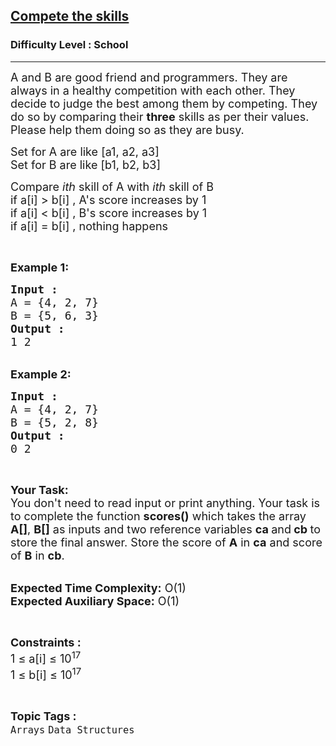<h2><a href="https://www.geeksforgeeks.org/problems/compete-the-skills5807/1?page=1&category=Arrays&difficulty=School&status=unsolved&sortBy=submissions">Compete the skills</a></h2><h3>Difficulty Level : School</h3><hr><div class="problems_problem_content__Xm_eO"><p><span style="font-size:18px">A and B are good friend and programmers. They are always in a healthy competition with each other. They decide to judge the best among them by competing. They do so by comparing their <strong>three</strong> skills as per their values. Please help them doing so as they are busy.</span></p>

<p><span style="font-size:18px">Set for A are like [a1, a2, a3]<br>
Set for B are like [b1, b2, b3]</span></p>

<p><span style="font-size:18px">Compare<em> ith</em>&nbsp;skill&nbsp;of A with <em>ith</em> skill of B<br>
if a[i] &gt; b[i] , A's score increases by 1<br>
if a[i] &lt; b[i] , B's score increases by 1<br>
if a[i] = b[i] , nothing happens</span></p>

<p>&nbsp;</p>

<p><span style="font-size:18px"><strong>Example 1:</strong></span></p>

<pre><span style="font-size:18px"><strong>Input : </strong>
A = {4, 2, 7}
B = {5, 6, 3}
<strong>Output : </strong>
1 2</span></pre>

<p><br>
<span style="font-size:18px"><strong>Example 2:</strong></span></p>

<pre><span style="font-size:18px"><strong>Input : </strong>
A = {4, 2, 7}
B = {5, 2, 8}
<strong>Output : </strong>
0 2</span></pre>

<p>&nbsp;</p>

<p><span style="font-size:18px"><strong>Your Task:&nbsp;&nbsp;</strong><br>
You don't need to read input or print anything. Your task is to complete the function <strong>scores()</strong>&nbsp;which takes the array <strong>A[]</strong>, <strong>B[]</strong> as inputs and two reference variables <strong>ca </strong>and<strong> cb </strong>to store the final answer. Store the score of <strong>A</strong> in <strong>ca</strong> and score of <strong>B</strong> in <strong>cb</strong>.</span></p>

<p><br>
<span style="font-size:18px"><strong>Expected Time Complexity:</strong> O(1)<br>
<strong>Expected Auxiliary Space:</strong> O(1)</span></p>

<p>&nbsp;</p>

<p><span style="font-size:18px"><strong>Constraints :</strong><br>
1 ≤ a[i] ≤ 10<sup>17</sup><br>
1 ≤ b[i] ≤ 10<sup>17</sup></span></p>
</div><br><p><span style=font-size:18px><strong>Topic Tags : </strong><br><code>Arrays</code>&nbsp;<code>Data Structures</code>&nbsp;